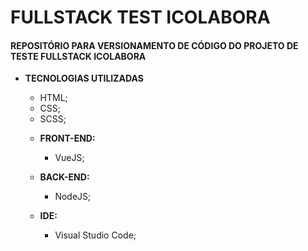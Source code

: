 <h1>FULLSTACK TEST ICOLABORA</h1>
<h4>REPOSITÓRIO PARA VERSIONAMENTO DE CÓDIGO DO PROJETO DE TESTE FULLSTACK ICOLABORA</h4>
<p>
<ul>
    <li>
        <strong>TECNOLOGIAS UTILIZADAS</strong>
    </li>
    <ul>
        <li>
            HTML;
        </li>
        <li>
            CSS;
        </li>
        <li>
            SCSS;
        </li>
        <p>
        <li>
            <strong>FRONT-END:</strong>
        </li>
        <ul>
            <li>
                VueJS;
            </li>
        </ul>
        <p>                    
        <li>
            <strong>BACK-END:</strong>
        </li>
        <ul>
            <li>
                NodeJS;
            </li>
        </ul>
        <p>
        <li>
            <strong>IDE:</strong>
        </li>
        <ul>
            <li>
                Visual Studio Code;
            </li>
        </ul>
    </ul>
</ul>

